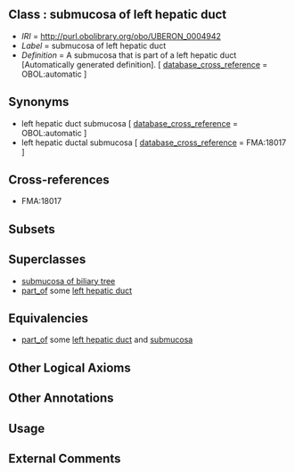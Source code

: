 
## Class : submucosa of left hepatic duct

 * *IRI* = http://purl.obolibrary.org/obo/UBERON_0004942
 * *Label* = submucosa of left hepatic duct
 * *Definition* = A submucosa that is part of a left hepatic duct [Automatically generated definition]. [ [database_cross_reference](../../ef/oboInOwl#hasDbXref.md) = OBOL:automatic ]

## Synonyms

 * left hepatic duct submucosa [ [database_cross_reference](../../ef/oboInOwl#hasDbXref.md) = OBOL:automatic ]
 * left hepatic ductal submucosa [ [database_cross_reference](../../ef/oboInOwl#hasDbXref.md) = FMA:18017 ]

## Cross-references

 * FMA:18017

## Subsets


## Superclasses

 * [submucosa of biliary tree](../../UBERON/38/UBERON_0004938.md)
 * [part_of](../../BFO/50/BFO_0000050.md) some [left hepatic duct](../../UBERON/77/UBERON_0001177.md)

## Equivalencies

 * [part_of](../../BFO/50/BFO_0000050.md) some [left hepatic duct](../../UBERON/77/UBERON_0001177.md) and [submucosa](../../UBERON/09/UBERON_0000009.md)

## Other Logical Axioms


## Other Annotations


## Usage


## External Comments

